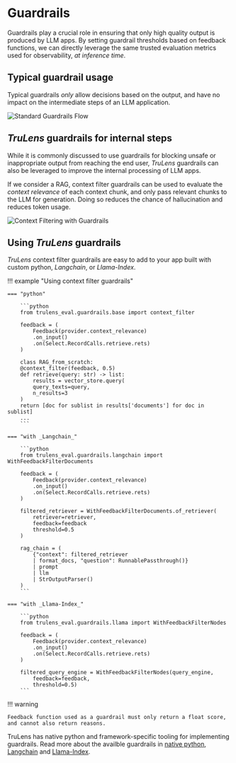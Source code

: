 # Guardrails

Guardrails play a crucial role in ensuring that only high quality output is produced by LLM apps. By setting guardrail thresholds based on feedback functions, we can directly leverage the same trusted evaluation metrics used for observability, *at inference time*.

## Typical guardrail usage

Typical guardrails *only* allow decisions based on the output, and have no impact on the intermediate steps of an LLM application.

![Standard Guardrails Flow](simple_guardrail_flow.png)

## _TruLens_ guardrails for internal steps

While it is commonly discussed to use guardrails for blocking unsafe or inappropriate output from reaching the end user, _TruLens_ guardrails can also be leveraged to improve the internal processing of LLM apps. 

If we consider a RAG, context filter guardrails can be used to evaluate the *context relevance* of each context chunk, and only pass relevant chunks to the LLM for generation. Doing so reduces the chance of hallucination and reduces token usage.

![Context Filtering with Guardrails](guardrail_context_filtering.png)

## Using _TruLens_ guardrails

_TruLens_ context filter guardrails are easy to add to your app built with custom python, _Langchain_, or _Llama-Index_.

!!! example "Using context filter guardrails"

    === "python"

        ```python
        from trulens_eval.guardrails.base import context_filter

        feedback = (
            Feedback(provider.context_relevance)
            .on_input()
            .on(Select.RecordCalls.retrieve.rets)
        )

        class RAG_from_scratch:
        @context_filter(feedback, 0.5)
        def retrieve(query: str) -> list:
            results = vector_store.query(
            query_texts=query,
            n_results=3
        )
        return [doc for sublist in results['documents'] for doc in sublist]
        ...
        ```  

    === "with _Langchain_"

        ```python
        from trulens_eval.guardrails.langchain import WithFeedbackFilterDocuments

        feedback = (
            Feedback(provider.context_relevance)
            .on_input()
            .on(Select.RecordCalls.retrieve.rets)
        )

        filtered_retriever = WithFeedbackFilterDocuments.of_retriever(
            retriever=retriever,
            feedback=feedback
            threshold=0.5
        )

        rag_chain = (
            {"context": filtered_retriever 
            | format_docs, "question": RunnablePassthrough()}
            | prompt
            | llm
            | StrOutputParser()
        )
        ```  

    === "with _Llama-Index_"

        ```python
        from trulens_eval.guardrails.llama import WithFeedbackFilterNodes

        feedback = (
            Feedback(provider.context_relevance)
            .on_input()
            .on(Select.RecordCalls.retrieve.rets)
        )

        filtered_query_engine = WithFeedbackFilterNodes(query_engine,
            feedback=feedback,
            threshold=0.5)
        ```

!!! warning

    Feedback function used as a guardrail must only return a float score, and cannot also return reasons.

TruLens has native python and framework-specific tooling for implementing guardrails. Read more about the availble guardrails in [native python](../api/guardrails/index), [Langchain](../api/guardrails/langchain) and [Llama-Index](../api/guardrails/llama).